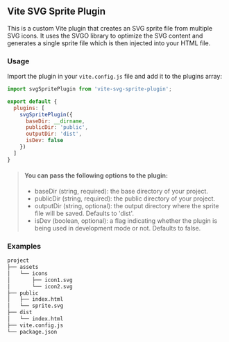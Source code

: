 ## Vite SVG Sprite Plugin

This is a custom Vite plugin that creates an SVG sprite file from multiple SVG icons. It uses the SVGO library to optimize the SVG content and generates a single sprite file which is then injected into your HTML file.

### Usage

Import the plugin in your `vite.config.js` file and add it to the plugins array:

```javascript
import svgSpritePlugin from 'vite-svg-sprite-plugin';

export default {
  plugins: [
    svgSpritePlugin({
      baseDir: __dirname,
      publicDir: 'public',
      outputDir: 'dist',
      isDev: false
    })
  ]
}
```

> #### You can pass the following options to the plugin:
> - baseDir (string, required): the base directory of your project.
> - publicDir (string, required): the public directory of your project.
> - outputDir (string, optional): the output directory where the sprite file will be saved. Defaults to 'dist'.
> - isDev (boolean, optional): a flag indicating whether the plugin is being used in development mode or not. Defaults to false.
    
### Examples

```bash
project
├── assets
│   └── icons
│       ├── icon1.svg
│       └── icon2.svg
├── public
│   ├── index.html
│   └── sprite.svg
├── dist
│   └── index.html
├── vite.config.js
└── package.json
```

    
